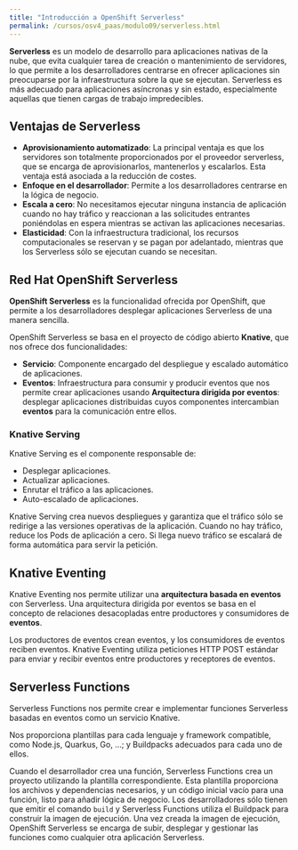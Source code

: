 ```yaml
---
title: "Introducción a OpenShift Serverless"
permalink: /cursos/osv4_paas/modulo09/serverless.html
---
```


**Serverless** es un modelo de desarrollo para aplicaciones nativas de la nube, que evita cualquier tarea de creación o mantenimiento de servidores, lo que permite a los desarrolladores centrarse en ofrecer aplicaciones sin preocuparse por la infraestructura sobre la que se ejecutan. 
Serverless es más adecuado para aplicaciones asíncronas y sin estado, especialmente aquellas que tienen cargas de trabajo impredecibles.

## Ventajas de Serverless

* **Aprovisionamiento automatizado**: La principal ventaja es que los servidores son totalmente proporcionados por el proveedor serverless, que se encarga de aprovisionarlos, mantenerlos y escalarlos. Esta ventaja está asociada a la reducción de costes.
* **Enfoque en el desarrollador**: Permite a los desarrolladores centrarse en la lógica de negocio.
* **Escala a cero**: No necesitamos ejecutar ninguna instancia de aplicación cuando no hay tráfico y reaccionan a las solicitudes entrantes poniéndolas en espera mientras se activan las aplicaciones necesarias.
* **Elasticidad**: Con la infraestructura tradicional, los recursos computacionales se reservan y se pagan por adelantado, mientras que los Serverless sólo se ejecutan cuando se necesitan.

## Red Hat OpenShift Serverless

**OpenShift Serverless** es la funcionalidad ofrecida por OpenShift, que permite a los desarrolladores desplegar aplicaciones Serverless de una manera sencilla.

OpenShift Serverless se basa en el proyecto de código abierto **Knative**, que nos ofrece dos funcionalidades:

* **Servicio**: Componente encargado del despliegue y escalado automático de aplicaciones.
* **Eventos**: Infraestructura para consumir y producir eventos que nos permite crear aplicaciones usando **Arquitectura dirigida por eventos**: desplegar aplicaciones distribuidas cuyos componentes intercambian **eventos** para la comunicación entre ellos.

### Knative Serving

Knative Serving es el componente responsable de:

* Desplegar aplicaciones.
* Actualizar aplicaciones.
* Enrutar el tráfico a las aplicaciones.
* Auto-escalado de aplicaciones.

Knative Serving crea nuevos despliegues y garantiza que el tráfico sólo se redirige a las versiones operativas de la aplicación. Cuando no hay tráfico, reduce los Pods de aplicación a cero. Si llega nuevo tráfico se escalará de forma automática para servir la petición.

## Knative Eventing

Knative Eventing nos permite utilizar una **arquitectura basada en eventos** con Serverless. Una arquitectura dirigida por eventos se basa en el concepto de relaciones desacopladas entre productores y consumidores de **eventos**.

Los productores de eventos crean eventos, y los consumidores de eventos reciben eventos. Knative Eventing utiliza peticiones HTTP POST estándar para enviar y recibir eventos entre productores y receptores de eventos. 

## Serverless Functions

Serverless Functions nos permite crear e implementar funciones Serverless basadas en eventos como un servicio Knative.

Nos proporciona plantillas para cada lenguaje y framework compatible, como Node.js, Quarkus, Go, ...; y Buildpacks adecuados para cada uno de ellos.

Cuando el desarrollador crea una función, Serverless Functions crea un proyecto utilizando la plantilla correspondiente. Esta plantilla proporciona los archivos y dependencias necesarios, y un código inicial vacío para una función, listo para añadir lógica de negocio.
Los desarrolladores sólo tienen que emitir el comando `build` y Serverless Functions utiliza el Buildpack para construir la imagen de ejecución. Una vez creada la imagen de ejecución, OpenShift Serverless se encarga de subir, desplegar y gestionar las funciones como cualquier otra aplicación Serverless.